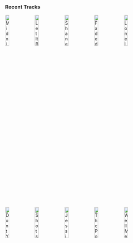 ### Recent Tracks
[<img src='https://lastfm.freetls.fastly.net/i/u/300x300/66bd16a49291961ebc758000810771da.jpg' width='16%' height='16%' alt='Midnight (feat. Liam Payne)'>](https://www.last.fm/music/alesso/_/midnight%2b%2528feat.%2bliam%2bpayne%2529)&nbsp;&nbsp;&nbsp;&nbsp;[<img src='https://lastfm.freetls.fastly.net/i/u/300x300/623f8e42c52ceaf3ec0a7f24d6032730.jpg' width='16%' height='16%' alt='Let It Be - Remastered 2009'>](https://www.last.fm/music/the%2bbeatles/_/let%2bit%2bbe%2b-%2bremastered%2b2009)&nbsp;&nbsp;&nbsp;&nbsp;[<img src='https://lastfm.freetls.fastly.net/i/u/300x300/5a7d65f9054b7cd3a9bbb2c9aa3c72ff.jpg' width='16%' height='16%' alt='Shane'>](https://www.last.fm/music/fruit%2bbats/_/shane)&nbsp;&nbsp;&nbsp;&nbsp;[<img src='https://lastfm.freetls.fastly.net/i/u/300x300/ed23f05a0cd03adece8f20ff689d546d.jpg' width='16%' height='16%' alt='Faded'>](https://www.last.fm/music/alan%2bwalker/_/faded)&nbsp;&nbsp;&nbsp;&nbsp;[<img src='https://lastfm.freetls.fastly.net/i/u/300x300/6d287795902513f4b856bc72933fe5cd.jpg' width='16%' height='16%' alt='Lonely (with Jonas Brothers)'>](https://www.last.fm/music/diplo/_/lonely%2b%2528with%2bjonas%2bbrothers%2529)&nbsp;&nbsp;&nbsp;&nbsp;<br>[<img src='https://lastfm.freetls.fastly.net/i/u/300x300/2e7b7519fef083cad42bfb5f4934ded0.jpg' width='16%' height='16%' alt='Dont You Give Up'>](https://www.last.fm/music/dansu/_/don%2527t%2byou%2bgive%2bup)&nbsp;&nbsp;&nbsp;&nbsp;[<img src='https://lastfm.freetls.fastly.net/i/u/300x300/74b0399872646052464309d621075339.jpg' width='16%' height='16%' alt='Shots'>](https://www.last.fm/music/imagine%2bdragons/_/shots)&nbsp;&nbsp;&nbsp;&nbsp;[<img src='https://lastfm.freetls.fastly.net/i/u/300x300/195f4c05be709a0725b4c6b84724a4ba.jpg' width='16%' height='16%' alt='Jessica WJ'>](https://www.last.fm/music/cayucas/_/jessica%2bwj)&nbsp;&nbsp;&nbsp;&nbsp;[<img src='https://lastfm.freetls.fastly.net/i/u/300x300/32db4097dab14019c084f5c5514337f1.jpg' width='16%' height='16%' alt='The Power of Love'>](https://www.last.fm/music/huey%2blewis%2b%2526%2bthe%2bnews/_/the%2bpower%2bof%2blove)&nbsp;&nbsp;&nbsp;&nbsp;[<img src='https://lastfm.freetls.fastly.net/i/u/300x300/9e71f52f87bdc1c6267a38e6c5f076a3.jpg' width='16%' height='16%' alt='Well Meet Again'>](https://www.last.fm/music/thefatrat/_/we%2527ll%2bmeet%2bagain)&nbsp;&nbsp;&nbsp;&nbsp;<br>